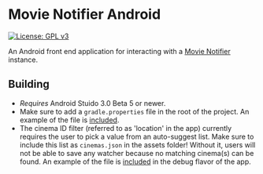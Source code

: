 # Movie Notifier Android

[![License: GPL v3](https://img.shields.io/badge/License-GPL%20v3-blue.svg)](https://github.com/jpelgrom/Movie-Notifier-Android/blob/master/LICENSE.md)

An Android front end application for interacting with a [Movie Notifier](https://github.com/SijmenHuizenga/Movie-Notifier) instance.

## Building

 - *Requires* Android Stuido 3.0 Beta 5 or newer.
 - Make sure to add a `gradle.properties` file in the root of the project. An example of the file is [included](https://github.com/jpelgrom/Movie-Notifier-Android/blob/master/gradle.properties.example).
 - The cinema ID filter (referred to as 'location' in the app) currently requires the user to pick a value from an auto-suggest list. Make sure to include this list as `cinemas.json` in the assets folder! Without it, users will not be able to save any watcher because no matching cinema(s) can be found. An example of the file is [included](https://github.com/jpelgrom/Movie-Notifier-Android/blob/master/app/src/debug/assets/cinemas.json.example) in the debug flavor of the app.